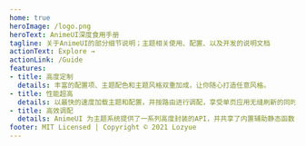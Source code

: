 ```yaml
---
home: true
heroImage: /logo.png
heroText: AnimeUI深度食用手册
tagline: 关于AnimeUI的部分细节说明；主题相关使用、配置、以及开发的说明文档
actionText: Explore →
actionLink: /Guide
features:
- title: 高度定制
  details: 丰富的配置项、主题配色和主题风格双重加成，让你随心打造任意风格。
- title: 性能超高
  details: 以最快的速度加载主题和配置，并按路由进行调配，享受单页应用无缝刷新的同时让主题开发又像多页面一样简单！
- title: 高效调配
  details: AnimeUI 为主题系统提供了一系列高度封装的API，并共享了内置辅助静态函数，让定制变得轻而易举！
footer: MIT Licensed | Copyright © 2021 Lozyue
---
```

